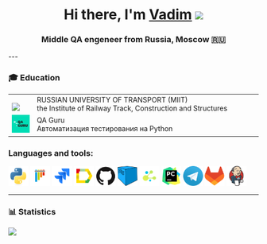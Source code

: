 <h1 align="center">Hi there, I'm <a href="https://daniilshat.ru/" target="_blank">Vadim</a> 
<img src="https://github.com/blackcater/blackcater/raw/main/images/Hi.gif" height="32"/></h1>
<h3 align="center">Middle QA engeneer from Russia, Moscow 🇷🇺</h3>
---

### :mortar_board: Education

<table width="100%" border='0'>
    <tr><td width="10%" valign="bottom"><img src="icons/mephi_logo.jpeg"></td><td valign="middle">RUSSIAN UNIVERSITY OF TRANSPORT (MIIT)</br>the Institute of Railway Track, Construction and Structures</td></tr>
    <tr><td width="10%" valign="bottom"><img src="icons/qa_guru_logo.svg"></td><td valign="middle">QA Guru</br>Автоматизация тестирования на Python</td></tr>
</table>

### Languages and tools:

<img title="Python" src="icons/python.svg" height="40" width="40"/> <img title="Pytest" src="icons/pytest.svg" height="40" width="40"/> <img title="Jira" src="icons/jira.svg" height="40" width="40"/> <img title="Allure Report" src="icons/allure_report.png" height="40" width="40"/> <img title="GitHub" src="icons/github.svg" height="40" width="40"/> <img title="Selenoid" src="icons/selenoid.png" height="40" width="40"/> <img title="Selene" src="icons/selene.png" height="40" width="40"/> <img title="Pycharm" src="icons/pycharm-original.svg" height="40" width="40"/> <img title="Telegram" src="icons/telegram.png" height="40" width="40"/> <img title="GitLab" src="icons/gitlab-original.svg" height="40" width="40"/> <img title="Jenkins" src="icons/jenkins-original.svg" height="40" width="40"/>

---

### 📊 Statistics

![](http://github-profile-summary-cards.vercel.app/api/cards/stats?username=zmamedov&theme=radical)

